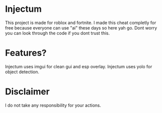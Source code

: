 # Injectum

This project is made for roblox and fortnite. I made this cheat completly for free because everyone can use "ai" these days so here yah go. Dont worry you can look through the code if you dont trust this.


# Features?

Injectum uses imgui for clean gui and esp overlay.
Injectum uses yolo for object detection.


# Disclaimer

I do not take any responsibility for your actions.